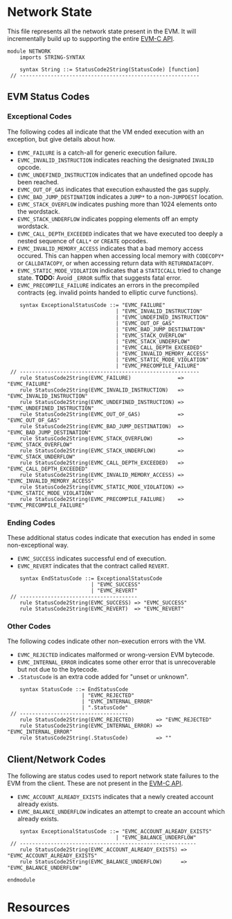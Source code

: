 Network State
=============

This file represents all the network state present in the EVM.
It will incrementally build up to supporting the entire [EVM-C API].

```k
module NETWORK
    imports STRING-SYNTAX

    syntax String ::= StatusCode2String(StatusCode) [function]
 // ----------------------------------------------------------
```

EVM Status Codes
----------------

### Exceptional Codes

The following codes all indicate that the VM ended execution with an exception, but give details about how.

-   `EVMC_FAILURE` is a catch-all for generic execution failure.
-   `EVMC_INVALID_INSTRUCTION` indicates reaching the designated `INVALID` opcode.
-   `EVMC_UNDEFINED_INSTRUCTION` indicates that an undefined opcode has been reached.
-   `EVMC_OUT_OF_GAS` indicates that execution exhausted the gas supply.
-   `EVMC_BAD_JUMP_DESTINATION` indicates a `JUMP*` to a non-`JUMPDEST` location.
-   `EVMC_STACK_OVERFLOW` indicates pushing more than 1024 elements onto the wordstack.
-   `EVMC_STACK_UNDERFLOW` indicates popping elements off an empty wordstack.
-   `EVMC_CALL_DEPTH_EXCEEDED` indicates that we have executed too deeply a nested sequence of `CALL*` or `CREATE` opcodes.
-   `EVMC_INVALID_MEMORY_ACCESS` indicates that a bad memory access occured.
    This can happen when accessing local memory with `CODECOPY*` or `CALLDATACOPY`, or when accessing return data with `RETURNDATACOPY`.
-   `EVMC_STATIC_MODE_VIOLATION` indicates that a `STATICCALL` tried to change state.
    **TODO:** Avoid `_ERROR` suffix that suggests fatal error.
-   `EVMC_PRECOMPILE_FAILURE` indicates an errors in the precompiled contracts (eg. invalid points handed to elliptic curve functions).

```k
    syntax ExceptionalStatusCode ::= "EVMC_FAILURE"
                                   | "EVMC_INVALID_INSTRUCTION"
                                   | "EVMC_UNDEFINED_INSTRUCTION"
                                   | "EVMC_OUT_OF_GAS"
                                   | "EVMC_BAD_JUMP_DESTINATION"
                                   | "EVMC_STACK_OVERFLOW"
                                   | "EVMC_STACK_UNDERFLOW"
                                   | "EVMC_CALL_DEPTH_EXCEEDED"
                                   | "EVMC_INVALID_MEMORY_ACCESS"
                                   | "EVMC_STATIC_MODE_VIOLATION"
                                   | "EVMC_PRECOMPILE_FAILURE"
 // ----------------------------------------------------------
    rule StatusCode2String(EVMC_FAILURE)               => "EVMC_FAILURE"
    rule StatusCode2String(EVMC_INVALID_INSTRUCTION)   => "EVMC_INVALID_INSTRUCTION"
    rule StatusCode2String(EVMC_UNDEFINED_INSTRUCTION) => "EVMC_UNDEFINED_INSTRUCTION"
    rule StatusCode2String(EVMC_OUT_OF_GAS)            => "EVMC_OUT_OF_GAS"
    rule StatusCode2String(EVMC_BAD_JUMP_DESTINATION)  => "EVMC_BAD_JUMP_DESTINATION"
    rule StatusCode2String(EVMC_STACK_OVERFLOW)        => "EVMC_STACK_OVERFLOW"
    rule StatusCode2String(EVMC_STACK_UNDERFLOW)       => "EVMC_STACK_UNDERFLOW"
    rule StatusCode2String(EVMC_CALL_DEPTH_EXCEEDED)   => "EVMC_CALL_DEPTH_EXCEEDED"
    rule StatusCode2String(EVMC_INVALID_MEMORY_ACCESS) => "EVMC_INVALID_MEMORY_ACCESS"
    rule StatusCode2String(EVMC_STATIC_MODE_VIOLATION) => "EVMC_STATIC_MODE_VIOLATION"
    rule StatusCode2String(EVMC_PRECOMPILE_FAILURE)    => "EVMC_PRECOMPILE_FAILURE"
```

### Ending Codes

These additional status codes indicate that execution has ended in some non-exceptional way.

-   `EVMC_SUCCESS` indicates successful end of execution.
-   `EVMC_REVERT` indicates that the contract called `REVERT`.

```k
    syntax EndStatusCode ::= ExceptionalStatusCode
                           | "EVMC_SUCCESS"
                           | "EVMC_REVERT"
 // --------------------------------------
    rule StatusCode2String(EVMC_SUCCESS) => "EVMC_SUCCESS"
    rule StatusCode2String(EVMC_REVERT)  => "EVMC_REVERT"
```

### Other Codes

The following codes indicate other non-execution errors with the VM.

-   `EVMC_REJECTED` indicates malformed or wrong-version EVM bytecode.
-   `EVMC_INTERNAL_ERROR` indicates some other error that is unrecoverable but not due to the bytecode.
-   `.StatusCode` is an extra code added for "unset or unknown".

```k
    syntax StatusCode ::= EndStatusCode
                        | "EVMC_REJECTED"
                        | "EVMC_INTERNAL_ERROR"
                        | ".StatusCode"
 // -----------------------------------
    rule StatusCode2String(EVMC_REJECTED)       => "EVMC_REJECTED"
    rule StatusCode2String(EVMC_INTERNAL_ERROR) => "EVMC_INTERNAL_ERROR"
    rule StatusCode2String(.StatusCode)         => ""
```

Client/Network Codes
--------------------

The following are status codes used to report network state failures to the EVM from the client.
These are not present in the [EVM-C API].

-   `EVMC_ACCOUNT_ALREADY_EXISTS` indicates that a newly created account already exists.
-   `EVMC_BALANCE_UNDERFLOW` indicates an attempt to create an account which already exists.

```k
    syntax ExceptionalStatusCode ::= "EVMC_ACCOUNT_ALREADY_EXISTS"
                                   | "EVMC_BALANCE_UNDERFLOW"
 // ---------------------------------------------------------
    rule StatusCode2String(EVMC_ACCOUNT_ALREADY_EXISTS) => "EVMC_ACCOUNT_ALREADY_EXISTS"
    rule StatusCode2String(EVMC_BALANCE_UNDERFLOW)      => "EVMC_BALANCE_UNDERFLOW"
```

```k
endmodule
```

Resources
=========

[EVM-C API]: <https://github.com/ethereum/evmjit/blob/9abb8fd50d2a8164a417a153684701fcbdf54599/include/evm.h>
